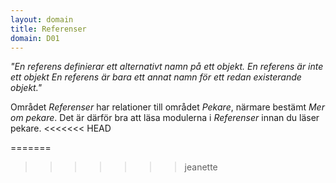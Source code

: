 ```yaml
---
layout: domain
title: Referenser
domain: D01
---
```


_"En referens definierar ett alternativt namn på ett objekt. En referens är inte ett objekt En referens är bara ett annat namn för ett redan existerande objekt."_

Området *Referenser* har relationer till området *Pekare*, närmare bestämt *Mer om pekare*. Det är därför bra att läsa modulerna i *Referenser* innan du läser pekare.
<<<<<<< HEAD

=======
>>>>>>> jeanette
